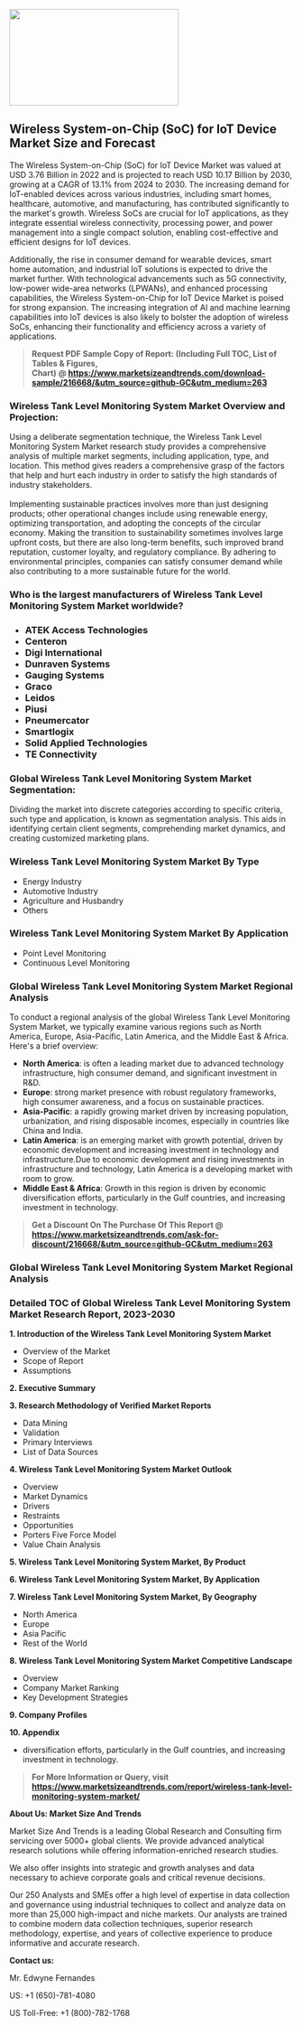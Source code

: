 <p><img class="alignnone size-medium wp-image-20088" src="https://ffe5etoiles.com/wp-content/uploads/2024/12/MST1-300x171.png" alt="" width="300" height="171" /></p><h2>Wireless System-on-Chip (SoC) for IoT Device Market Size and Forecast</h2><p>The Wireless System-on-Chip (SoC) for IoT Device Market was valued at USD 3.76 Billion in 2022 and is projected to reach USD 10.17 Billion by 2030, growing at a CAGR of 13.1% from 2024 to 2030. The increasing demand for IoT-enabled devices across various industries, including smart homes, healthcare, automotive, and manufacturing, has contributed significantly to the market's growth. Wireless SoCs are crucial for IoT applications, as they integrate essential wireless connectivity, processing power, and power management into a single compact solution, enabling cost-effective and efficient designs for IoT devices.</p><p>Additionally, the rise in consumer demand for wearable devices, smart home automation, and industrial IoT solutions is expected to drive the market further. With technological advancements such as 5G connectivity, low-power wide-area networks (LPWANs), and enhanced processing capabilities, the Wireless System-on-Chip for IoT Device Market is poised for strong expansion. The increasing integration of AI and machine learning capabilities into IoT devices is also likely to bolster the adoption of wireless SoCs, enhancing their functionality and efficiency across a variety of applications.</p></p><blockquote id="" class=""><strong>Request PDF Sample Copy of Report: (Including Full TOC, List of Tables &amp; Figures, Chart)&nbsp;@&nbsp;<strong><a href="https://www.marketsizeandtrends.com/download-sample/216668/&utm_source=github-GC&utm_medium=263" target="_blank">https://www.marketsizeandtrends.com/download-sample/216668/&utm_source=github-GC&utm_medium=263</a></strong></strong></blockquote><h3 id="" class="">Wireless Tank Level Monitoring System Market&nbsp;Overview and Projection:</h3><p id="" class="">Using a deliberate segmentation technique, the Wireless Tank Level Monitoring System Market research study provides a comprehensive analysis of multiple market segments, including application, type, and location. This method gives readers a comprehensive grasp of the factors that help and hurt each industry in order to satisfy the high standards of industry stakeholders. <br /> <br />Implementing sustainable practices involves more than just designing products; other operational changes include using renewable energy, optimizing transportation, and adopting the concepts of the circular economy. Making the transition to sustainability sometimes involves large upfront costs, but there are also long-term benefits, such improved brand reputation, customer loyalty, and regulatory compliance. By adhering to environmental principles, companies can satisfy consumer demand while also contributing to a more sustainable future for the world.</p><h3 id="" class="">Who is the largest manufacturers of&nbsp;Wireless Tank Level Monitoring System Market worldwide?</h3><h3 class=""><p><ul><li>ATEK Access Technologies </li><li> Centeron </li><li> Digi International </li><li> Dunraven Systems </li><li> Gauging Systems </li><li> Graco </li><li> Leidos </li><li> Piusi </li><li> Pneumercator </li><li> Smartlogix </li><li> Solid Applied Technologies </li><li> TE Connectivity</li></ul></p></h3><h3 id="" class="">Global&nbsp;Wireless Tank Level Monitoring System Market Segmentation:</h3><p id="" class="">Dividing the market into discrete categories according to specific criteria, such type and application, is known as segmentation analysis. This aids in identifying certain client segments, comprehending market dynamics, and creating customized marketing plans.</p><h3 id="" class="">Wireless Tank Level Monitoring System Market&nbsp;By Type</h3><p><p><ul><li>Energy Industry</li><li> Automotive Industry</li><li> Agriculture and Husbandry</li><li> Others</p></li></ul></p></p><h3 id="" class="">Wireless Tank Level Monitoring System Market&nbsp;By Application</h3><p class=""><p><ul><li>Point Level Monitoring</li><li> Continuous Level Monitoring</li></ul></p></p><h3 id="" class="">Global Wireless Tank Level Monitoring System Market Regional Analysis</h3><p id="" class="">To conduct a regional analysis of the global Wireless Tank Level Monitoring System Market, we typically examine various regions such as North America, Europe, Asia-Pacific, Latin America, and the Middle East &amp; Africa. Here's a brief overview:</p><ul><li><strong>North America</strong>: is often a leading market due to advanced technology infrastructure, high consumer demand, and significant investment in R&amp;D.</li><li><strong>Europe</strong>: strong market presence with robust regulatory frameworks, high consumer awareness, and a focus on sustainable practices.</li><li><strong>Asia-Pacific</strong>: a rapidly growing market driven by increasing population, urbanization, and rising disposable incomes, especially in countries like China and India.</li><li><strong>Latin America</strong>: is an emerging market with growth potential, driven by economic development and increasing investment in technology and infrastructure.Due to economic development and rising investments in infrastructure and technology, Latin America is a developing market with room to grow.</li><li><strong>Middle East &amp; Africa</strong>: Growth in this region is driven by economic diversification efforts, particularly in the Gulf countries, and increasing investment in technology.</li></ul><blockquote id="" class=""><strong>Get a Discount On The Purchase Of This Report @ <strong><a href="https://www.marketsizeandtrends.com/ask-for-discount/216668/&utm_source=github-GC&utm_medium=263" target="_blank">https://www.marketsizeandtrends.com/ask-for-discount/216668/&utm_source=github-GC&utm_medium=263</a></strong></strong></blockquote><h3 id="" class="">Global Wireless Tank Level Monitoring System Market Regional Analysis</h3><h3 id="" class="">Detailed TOC of Global Wireless Tank Level Monitoring System Market Research Report, 2023-2030</h3><p id="" class=""><strong>1. Introduction of the Wireless Tank Level Monitoring System Market</strong></p><ul><li>Overview of the Market</li><li>Scope of Report</li><li>Assumptions</li></ul><p id="" class=""><strong>2. Executive Summary</strong></p><p id="" class=""><strong>3. Research Methodology of Verified Market Reports</strong></p><ul><li>Data Mining</li><li>Validation</li><li>Primary Interviews</li><li>List of Data Sources</li></ul><p id="" class=""><strong>4. Wireless Tank Level Monitoring System Market Outlook</strong></p><ul><li>Overview</li><li>Market Dynamics</li><li>Drivers</li><li>Restraints</li><li>Opportunities</li><li>Porters Five Force Model</li><li>Value Chain Analysis</li></ul><p id="" class=""><strong>5. Wireless Tank Level Monitoring System Market, By Product</strong></p><p id="" class=""><strong>6. Wireless Tank Level Monitoring System Market, By Application</strong></p><p id="" class=""><strong>7. Wireless Tank Level Monitoring System Market, By Geography</strong></p><ul><li>North America</li><li>Europe</li><li>Asia Pacific</li><li>Rest of the World</li></ul><p id="" class=""><strong>8. Wireless Tank Level Monitoring System Market Competitive Landscape</strong></p><ul><li>Overview</li><li>Company Market Ranking</li><li>Key Development Strategies</li></ul><p id="" class=""><strong>9. Company Profiles</strong></p><p id="" class=""><strong>10. Appendix</strong></p><ul><li>diversification efforts, particularly in the Gulf countries, and increasing investment in technology.</li></ul><blockquote id="" class=""><strong>For More Information or Query, visit <strong><strong><a href="https://www.marketsizeandtrends.com/report/wireless-tank-level-monitoring-system-market/" target="_blank">https://www.marketsizeandtrends.com/report/wireless-tank-level-monitoring-system-market/</a></strong></strong></strong></blockquote><p id="" class=""><strong>About Us: Market Size And Trends</strong></p><p id="" class="">Market Size And Trends is a leading Global Research and Consulting firm servicing over 5000+ global clients. We provide advanced analytical research solutions while offering information-enriched research studies.</p><p id="" class="">We also offer insights into strategic and growth analyses and data necessary to achieve corporate goals and critical revenue decisions.</p><p id="" class="">Our 250 Analysts and SMEs offer a high level of expertise in data collection and governance using industrial techniques to collect and analyze data on more than 25,000 high-impact and niche markets. Our analysts are trained to combine modern data collection techniques, superior research methodology, expertise, and years of collective experience to produce informative and accurate research.</p><p id="" class=""><strong>Contact us:</strong></p><p id="" class="">Mr. Edwyne Fernandes</p><p id="" class="">US: +1 (650)-781-4080</p><p id="" class="">US Toll-Free: +1 (800)-782-1768</p>
